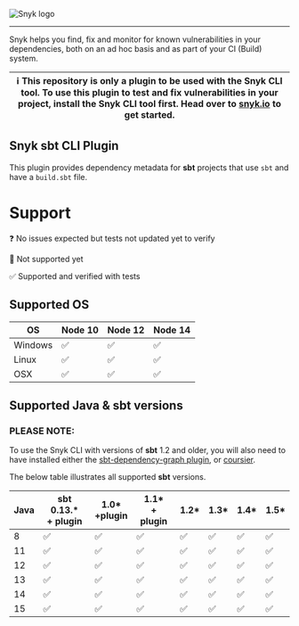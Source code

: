 ![Snyk logo](https://snyk.io/style/asset/logo/snyk-print.svg)

---

Snyk helps you find, fix and monitor for known vulnerabilities in your dependencies, both on an ad hoc basis and as part of your CI (Build) system.

| :information_source: This repository is only a plugin to be used with the Snyk CLI tool. To use this plugin to test and fix vulnerabilities in your project, install the Snyk CLI tool first. Head over to [snyk.io](https://github.com/snyk/snyk) to get started. |
| ------------------------------------------------------------------------------------------------------------------------------------------------------------------------------------------------------------------------------------------------------------------ |

## Snyk sbt CLI Plugin

This plugin provides dependency metadata for **sbt** projects that use `sbt` and have a `build.sbt` file.

# Support

❓ No issues expected but tests not updated yet to verify

🚫 Not supported yet

✅ Supported and verified with tests

## Supported OS

| OS      | Node 10 | Node 12 | Node 14 |
| ------- | ------- | ------- | ------- |
| Windows | ✅      | ✅      | ✅      |
| Linux   | ✅      | ✅      | ✅      |
| OSX     | ✅      | ✅      | ✅      |

## Supported Java & sbt versions

### **PLEASE NOTE**:

To use the Snyk CLI with versions of **sbt** 1.2 and older, you will also need to have installed either the
[sbt-dependency-graph plugin](https://support.snyk.io/hc/en-us/articles/360004167317),
or [coursier](https://support.snyk.io/hc/en-us/articles/360004167317).

The below table illustrates all supported **sbt** versions.

| Java | sbt 0.13.\*<br> + plugin | 1.0\*<br>+plugin | 1.1\* <br>+ plugin | 1.2\* | 1.3\* | 1.4\* | 1.5\* |
| ---- | ------------------------ | ---------------- | ------------------ | ----- | ----- | ----- | ----- |
| 8    | ✅                       | ✅               | ✅                 | ✅    | ✅    | ✅    | ✅    |
| 11   | ✅                       | ✅               | ✅                 | ✅    | ✅    | ✅    | ✅    |
| 12   | ✅                       | ✅               | ✅                 | ✅    | ✅    | ✅    | ✅    |
| 13   | ✅                       | ✅               | ✅                 | ✅    | ✅    | ✅    | ✅    |
| 14   | ✅                       | ✅               | ✅                 | ✅    | ✅    | ✅    | ✅    |
| 15   | ✅                       | ✅               | ✅                 | ✅    | ✅    | ✅    | ✅    |
